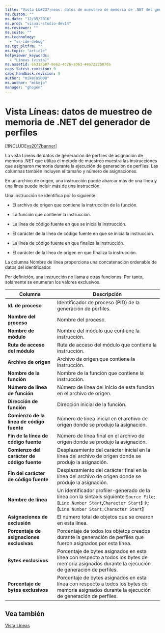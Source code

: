 ```yaml
---
title: "Vista L&#237;neas: datos de muestreo de memoria de .NET del generador de perfiles | Microsoft Docs"
ms.custom: ""
ms.date: "12/05/2016"
ms.prod: "visual-studio-dev14"
ms.reviewer: ""
ms.suite: ""
ms.technology: 
  - "vs-ide-debug"
ms.tgt_pltfrm: ""
ms.topic: "article"
helpviewer_keywords: 
  - "Líneas (vista)"
ms.assetid: 6631ab87-0e62-4c76-a063-4ea7222b07da
caps.latest.revision: 9
caps.handback.revision: 9
author: "mikejo5000"
ms.author: "mikejo"
manager: "ghogen"
---
```

# Vista L&#237;neas: datos de muestreo de memoria de .NET del generador de perfiles
[!INCLUDE[vs2017banner](../code-quality/includes/vs2017banner.md)]

La vista Líneas de datos de generación de perfiles de asignación de memoria .NET que utiliza el método de muestreo muestra las instrucciones que asignaron memoria durante la ejecución de generación de perfiles.  Las columnas también incluyen el tamaño y número de asignaciones.  
  
 En un archivo de origen, una instrucción puede abarcar más de una línea y una línea puede incluir más de una instrucción.  
  
 Una instrucción se identifica por lo siguiente:  
  
-   El archivo de origen que contiene la instrucción de la función.  
  
-   La función que contiene la instrucción.  
  
-   La línea de código fuente en que se inicia la instrucción.  
  
-   El carácter de la línea de código fuente en que se inicia la instrucción.  
  
-   La línea de código fuente en que finaliza la instrucción.  
  
-   El carácter de la línea de origen en que finaliza la instrucción.  
  
 La columna Nombre de línea proporciona una concatenación ordenable de datos del identificador.  
  
 Por definición, una instrucción no llama a otras funciones.  Por tanto, solamente se enumeran los valores exclusivos.  
  
|Columna|Descripción|  
|-------------|-----------------|  
|**Id. de proceso**|Identificador de proceso \(PID\) de la generación de perfiles.|  
|**Nombre del proceso**|Nombre del proceso.|  
|**Nombre de módulo**|Nombre del módulo que contiene la instrucción.|  
|**Ruta de acceso del módulo**|Ruta de acceso del módulo que contiene la instrucción.|  
|**Archivo de origen**|Archivo de origen que contiene la instrucción.|  
|**Nombre de la función**|Nombre de la función que contiene la instrucción.|  
|**Número de línea de función**|Número de línea del inicio de esta función en el archivo de origen.|  
|**Dirección de función**|Dirección inicial de la función.|  
|**Comienzo de la línea de código fuente**|Número de línea inicial en el archivo de origen donde se produjo la asignación.|  
|**Fin de la línea de código fuente**|Número de línea final en el archivo de origen donde se produjo la asignación.|  
|**Comienzo del carácter de código fuente**|Desplazamiento del carácter inicial en la línea del archivo de origen donde se produjo la asignación.|  
|**Fin del carácter de código fuente**|Desplazamiento del carácter final en la línea del archivo de origen donde se produjo la asignación.|  
|**Nombre de línea**|Un identificador profiler\-generado de la línea con la sintaxis siguiente:`Source File`**;\[**`Line Number Start`**,**`Character Start`**\]\-\>;\[**`Line Number Start,Character Start`**\]**|  
|**Asignaciones de exclusión**|El número total de objetos que se crearon en esta línea.|  
|**Porcentaje de asignaciones exclusivas**|Porcentaje de todos los objetos creados durante la generación de perfiles que fueron asignados por esta línea.|  
|**Bytes exclusivos**|Porcentaje de bytes asignados en esta línea con respecto a todos los bytes de memoria asignados durante la ejecución de generación de perfiles.|  
|**Porcentaje de bytes exclusivos**|Porcentaje de bytes asignados en esta línea con respecto a todos los bytes de memoria asignados durante la ejecución de generación de perfiles.|  
  
## Vea también  
 [Vista Líneas](../profiling/lines-view-sampling-data.md)